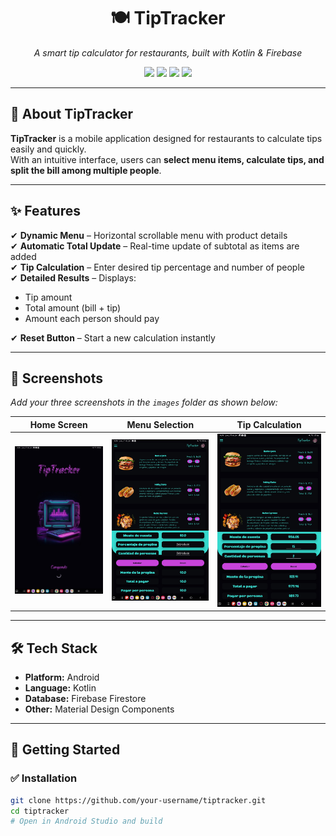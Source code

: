 <h1 align="center">🍽️ TipTracker</h1>
<p align="center">
  <em>A smart tip calculator for restaurants, built with Kotlin & Firebase</em>
</p>

<p align="center">
  <img src="https://img.shields.io/badge/status-active-success?style=for-the-badge&logo=statuspage&color=brightgreen" />
  <img src="https://img.shields.io/badge/platform-Android-orange?style=for-the-badge&logo=android" />
  <img src="https://img.shields.io/badge/language-Kotlin-purple?style=for-the-badge&logo=kotlin" />
  <img src="https://img.shields.io/badge/database-Firebase-yellow?style=for-the-badge&logo=firebase" />
</p>

---

## 🌟 About TipTracker

**TipTracker** is a mobile application designed for restaurants to calculate tips easily and quickly.  
With an intuitive interface, users can **select menu items, calculate tips, and split the bill among multiple people**.

---

## ✨ Features

✔ **Dynamic Menu** – Horizontal scrollable menu with product details  
✔ **Automatic Total Update** – Real-time update of subtotal as items are added  
✔ **Tip Calculation** – Enter desired tip percentage and number of people  
✔ **Detailed Results** – Displays:
- Tip amount  
- Total amount (bill + tip)  
- Amount each person should pay  

✔ **Reset Button** – Start a new calculation instantly  

---

## 📸 Screenshots

_Add your three screenshots in the `images` folder as shown below:_  

| Home Screen | Menu Selection | Tip Calculation |
|-------------|---------------|-----------------|
| ![Home](./image/home.jpg) | ![Menu](./image/menu.jpg) | ![Calculation](./image/calc.jpg) |

---

## 🛠 Tech Stack

- **Platform:** Android  
- **Language:** Kotlin  
- **Database:** Firebase Firestore  
- **Other:** Material Design Components  

---

## 🚀 Getting Started

### ✅ Installation
```bash
git clone https://github.com/your-username/tiptracker.git
cd tiptracker
# Open in Android Studio and build
